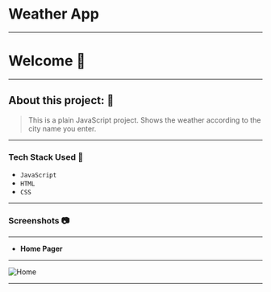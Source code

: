 # Weather App
---

# Welcome 👋

---

## About this project: 🙌
> This is a plain JavaScript project. Shows the weather according to the city name you enter.
---

### Tech Stack Used 🔧

- `JavaScript`
- `HTML`
- `CSS`

---


### Screenshots :camera:

---

- **Home Pager**
---

![Home](https://user-images.githubusercontent.com/93374756/171862592-84039b92-3b3a-49ca-b299-5350eb070e4c.png)

---
